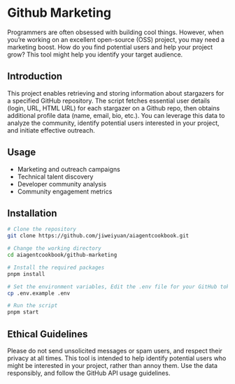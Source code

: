 # Github Marketing

Programmers are often obsessed with building cool things. However, when you’re working on an excellent open-source (OSS) project, you may need a marketing boost. How do you find potential users and help your project grow? This tool might help you identify your target audience. 

## Introduction
This project enables retrieving and storing information about stargazers for a specified GitHub repository. The script fetches essential user details (login, URL, HTML URL) for each stargazer on a Github repo, then obtains additional profile data (name, email, bio, etc.). You can leverage this data to analyze the community, identify potential users interested in your project, and initiate effective outreach.

## Usage
- Marketing and outreach campaigns
- Technical talent discovery
- Developer community analysis
- Community engagement metrics


## Installation

```bash
# Clone the repository
git clone https://github.com/jiweiyuan/aiagentcookbook.git

# Change the working directory
cd aiagentcookbook/github-marketing

# Install the required packages
pnpm install

# Set the environment variables, Edit the .env file for your GitHub token
cp .env.example .env

# Run the script
pnpm start
```

## Ethical Guidelines
Please do not send unsolicited messages or spam users, and respect their privacy at all times. This tool is intended to help identify potential users who might be interested in your project, rather than annoy them. Use the data responsibly, and follow the GitHub API usage guidelines.

